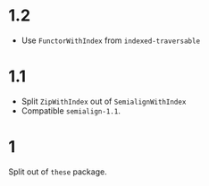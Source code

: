 # 1.2

- Use `FunctorWithIndex` from `indexed-traversable` 

# 1.1

- Split `ZipWithIndex` out of `SemialignWithIndex`
- Compatible `semialign-1.1`.

# 1

Split out of `these` package.
